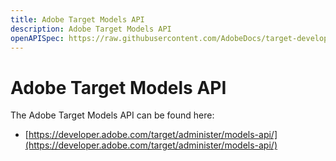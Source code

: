 ```yaml
---
title: Adobe Target Models API
description: Adobe Target Models API
openAPISpec: https://raw.githubusercontent.com/AdobeDocs/target-developers/main/src/models-api.json 
---
```


# Adobe Target Models API

The Adobe Target Models API can be found here:

* [https://developer.adobe.com/target/administer/models-api/](https://developer.adobe.com/target/administer/models-api/)
